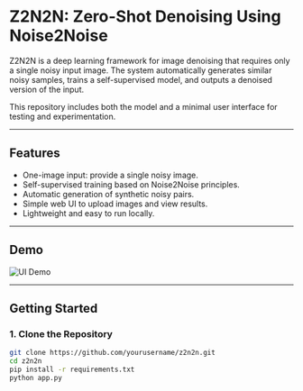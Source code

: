 # Z2N2N: Zero-Shot Denoising Using Noise2Noise

Z2N2N is a deep learning framework for image denoising that requires only a single noisy input image. The system automatically generates similar noisy samples, trains a self-supervised model, and outputs a denoised version of the input.

This repository includes both the model and a minimal user interface for testing and experimentation.

---

## Features

- One-image input: provide a single noisy image.
- Self-supervised training based on Noise2Noise principles.
- Automatic generation of synthetic noisy pairs.
- Simple web UI to upload images and view results.
- Lightweight and easy to run locally.

---

## Demo

![UI Demo](assets/ui-demo.png)

---

## Getting Started

### 1. Clone the Repository

```bash
git clone https://github.com/yourusername/z2n2n.git
cd z2n2n
pip install -r requirements.txt
python app.py
